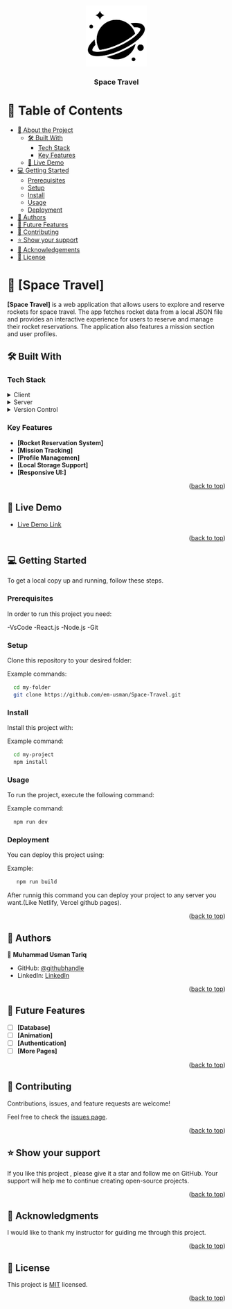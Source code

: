 <a name="readme-top"></a>

<div align="center">
  <!-- You are encouraged to replace this logo with your own! Otherwise you can also remove it. -->
  <img src="./public//images/space.png" alt="logo" width="140"  height="auto" />
  <br/>

  <h3><b>Space Travel</b></h3>

</div>

<!-- TABLE OF CONTENTS -->

# 📗 Table of Contents

- [📖 About the Project](#about-project)
  - [🛠 Built With](#built-with)
    - [Tech Stack](#tech-stack)
    - [Key Features](#key-features)
  - [🚀 Live Demo](#live-demo)
- [💻 Getting Started](#getting-started)
  - [Prerequisites](#prerequisites)
  - [Setup](#setup)
  - [Install](#install)
  - [Usage](#usage)
  - [Deployment](#deployment)
- [👥 Authors](#authors)
- [🔭 Future Features](#future-features)
- [🤝 Contributing](#contributing)
- [⭐️ Show your support](#support)
- [🙏 Acknowledgements](#acknowledgements)
- [📝 License](#license)

<!-- PROJECT DESCRIPTION -->

# 📖 [Space Travel] <a name="about-project"></a>


**[Space Travel]** is a web application that allows users to explore and reserve rockets for space travel. The app fetches rocket data from a local JSON file and provides an interactive experience for users to reserve and manage their rocket reservations. The application also features a mission section and user profiles.

## 🛠 Built With <a name="built-with"></a>

### Tech Stack <a name="tech-stack"></a>

<details>
  <summary>Client</summary>
  <ul>
    <li><a href="https://reactjs.org/">React.js</a></li>
    <li><a href="https://html.com/html5/">HTML</a></li>
    <li><a href="https://www.w3.org/TR/2001/WD-css3-roadmap-20010523/">CSS</a></li>
    <li><a href="https://code.visualstudio.com/">Visual Studio Code</a></li>
  </ul>
</details>

<details>
  <summary>Server</summary>
  <ul>
    <li><a href="https://nodejs.org/en">Node.js</a></li>
  </ul>
</details>

<details>
<summary>Version Control</summary>
  <ul>
    <li><a href="https://github.com">Github</a></li>
    <li><a href="https://git-scm.com/">Git</a></li>
  </ul>
</details>

<!-- Features -->

### Key Features <a name="key-features"></a>

- **[Rocket Reservation System]**
- **[Mission Tracking]**
- **[Profile Managemen]**
- **[Local Storage Support]**
- **[Responsive UI:]**

<p align="right">(<a href="#readme-top">back to top</a>)</p>

<!-- LIVE DEMO -->

## 🚀 Live Demo <a name="live-demo"></a>

- [Live Demo Link](https://space-travel-v1.netlify.app/)

<p align="right">(<a href="#readme-top">back to top</a>)</p>

<!-- GETTING STARTED -->

## 💻 Getting Started <a name="getting-started"></a>

To get a local copy up and running, follow these steps.

### Prerequisites

In order to run this project you need:

-VsCode -React.js -Node.js -Git

### Setup

Clone this repository to your desired folder:

Example commands:

```sh
  cd my-folder
  git clone https://github.com/em-usman/Space-Travel.git
```

### Install

Install this project with:

Example command:

```sh
  cd my-project
  npm install
```

### Usage

To run the project, execute the following command:

Example command:

```sh
  npm run dev
```

### Deployment

You can deploy this project using:

Example:

```sh
   npm run build
```

After runnig this command you can deploy your project to any server you want.(Like Netlify, Vercel github pages).

<p align="right">(<a href="#readme-top">back to top</a>)</p>

<!-- AUTHORS -->

## 👥 Authors <a name="authors"></a>

👤 **Muhammad Usman Tariq**

- GitHub: [@githubhandle](https://github.com/em-usman)
- LinkedIn: [LinkedIn](https://www.linkedin.com/in/osman-tariq-8a7543266/)


<p align="right">(<a href="#readme-top">back to top</a>)</p>

<!-- FUTURE FEATURES -->

## 🔭 Future Features <a name="future-features"></a>

- [ ] **[Database]**
- [ ] **[Animation]**
- [ ] **[Authentication]**
- [ ] **[More Pages]**

<p align="right">(<a href="#readme-top">back to top</a>)</p>

<!-- CONTRIBUTING -->

## 🤝 Contributing <a name="contributing"></a>

Contributions, issues, and feature requests are welcome!

Feel free to check the [issues page](https://github.com/em-usman/Space-Travel/issues).

<p align="right">(<a href="#readme-top">back to top</a>)</p>

<!-- SUPPORT -->

## ⭐️ Show your support <a name="support"></a>

If you like this project , please give it a star and follow me on GitHub. Your support will help me to continue creating open-source projects.

<p align="right">(<a href="#readme-top">back to top</a>)</p>

<!-- ACKNOWLEDGEMENTS -->

## 🙏 Acknowledgments <a name="acknowledgements"></a>

I would like to thank my instructor for guiding me through this project.

<p align="right">(<a href="#readme-top">back to top</a>)</p>

<!-- LICENSE -->

## 📝 License <a name="license"></a>

This project is [MIT](./LICENSE.md) licensed.

<p align="right">(<a href="#readme-top">back to top</a>)</p>


